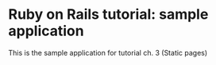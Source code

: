 # Ruby on Rails tutorial: sample application

This is the sample application for tutorial ch. 3 (Static pages)
